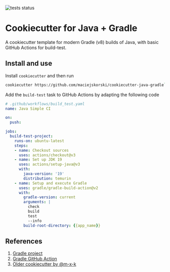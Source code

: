 ![tests status](https://github.com/maciejskorski/cookiecutter-java-gradle/actions/workflows/build_test.yaml/badge.svg)

# Cookiecutter for Java + Gradle

A cookiecutter template for modern Gradle (v8) builds of Java, with basic GitHub Actions for build-test. 

## Install and use

Install `cookiecutter` and then run 
```bash
cookiecutter https://github.com/maciejskorski/cookiecutter-java-gradle`
```

Add the `build-test` task to GitHub Actions by adapting the following code
```yaml
# .github/workflows/build_test.yaml
name: Java Simple CI

on:
  push:

jobs:
  build-test-project:
    runs-on: ubuntu-latest
    steps:
    - name: Checkout sources
      uses: actions/checkout@v3
    - name: Set up JDK 19
      uses: actions/setup-java@v3
      with:
        java-version: '19'
        distribution: temurin
    - name: Setup and execute Gradle
      uses: gradle/gradle-build-action@v2
      with:
        gradle-version: current
        arguments: |
          check
          build
          test
          --info
        build-root-directory: {{app_name}}
```



## References

1. [Gradle project](https://gradle.org/install/)
2. [Gradle GitHub Action](https://github.com/marketplace/actions/gradle-build-action)
3. [Older cookiecutter by @m-x-k](https://github.com/m-x-k/cookiecutter-java)
